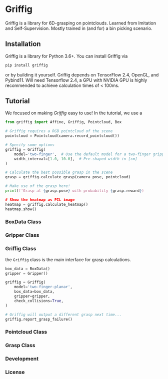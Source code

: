 # Griffig

Griffig is a library for 6D-grasping on pointclouds. Learned from Imitation and Self-Supervision. Mostly trained in (and for) a bin picking scenario.


## Installation

Griffig is a library for Python 3.6+. You can install Griffig via
```bash
pip install griffig
```
or by building it yourself. Griffig depends on TensorFlow 2.4, OpenGL, and Pybind11. Will need Tensorflow 2.4, a GPU with NVIDIA GPU is highly recommended to achieve calculation times of < 100ms.


## Tutorial

We focused on making *Griffig* easy to use! In the tutorial, we use a

```python
from griffig import Affine, Griffig, Pointcloud, Box

# Griffig requires a RGB pointcloud of the scene
pointcloud = Pointcloud(camera.record_pointcloud())

# Specify some options
griffig = Griffig(
    model='two-finger',  # Use the default model for a two-finger gripper
    width_interval=[1.0, 10.0],  # Pre-shaped width in [cm]
)

# Calculate the best possible grasp in the scene
grasp = griffig.calculate_grasp(camera_pose, pointcloud)

# Make use of the grasp here!
print(f'Grasp at {grasp.pose} with probability {grasp.reward})

# Show the heatmap as PIL image
heatmap = griffig.calculate_heatmap()
heatmap.show()
```

### BoxData Class


### Gripper Class


### Griffig Class

the `Griffig` class is the main interface for grasp calculations.

```python
box_data = BoxData()
gripper = Gripper()

griffig = Griffig(
    model='two-finger-planar',
    box_data=box_data,
    gripper=gripper,
    check_collisions=True,
)

# Griffig will output a different grasp next time...
griffig.report_grasp_failure()
```

### Pointcloud Class


### Grasp Class


### Development


### License
